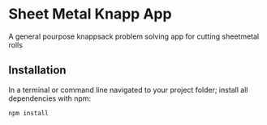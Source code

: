 # Sheet Metal Knapp App
A general pourpose knappsack problem solving app for cutting sheetmetal rolls


## Installation
In a terminal or command line navigated to your project folder; install all dependencies with npm:
```bash
npm install
```
